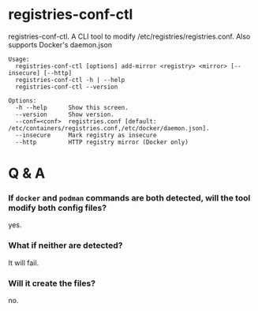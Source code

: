 # registries-conf-ctl

registries-conf-ctl. A CLI tool to modify
/etc/registries/registries.conf. Also supports Docker's daemon.json

```
Usage:
  registries-conf-ctl [options] add-mirror <registry> <mirror> [--insecure] [--http]
  registries-conf-ctl -h | --help
  registries-conf-ctl --version

Options:
  -h --help      Show this screen.
  --version      Show version.
  --conf=<conf>  registries.conf [default: /etc/containers/registries.conf,/etc/docker/daemon.json].
  --insecure     Mark registry as insecure
  --http         HTTP registry mirror (Docker only)
```

# Q & A

### If `docker` and `podman` commands are both detected, will the tool modify both config files?

yes.

### What if neither are detected?

It will fail.

### Will it create the files?

no.